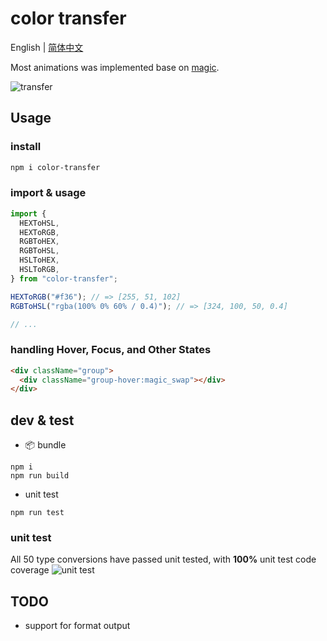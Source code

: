 # color transfer

English | [简体中文](./README-zh_CN.md)

Most animations was implemented base on [magic](https://github.com/miniMAC/magic).

![transfer](https://p5.music.126.net/obj/wo3DlcOGw6DClTvDisK1/5423051457/1526/5e24/bb06/4f5e0666331b5d13e2b0974cdec4d599.png)

## Usage

### install

```sh
npm i color-transfer
```

### import & usage

```js
import {
  HEXToHSL,
  HEXToRGB,
  RGBToHEX,
  RGBToHSL,
  HSLToHEX,
  HSLToRGB,
} from "color-transfer";

HEXToRGB("#f36"); // => [255, 51, 102]
RGBToHSL("rgba(100% 0% 60% / 0.4)"); // => [324, 100, 50, 0.4]

// ...
```

### handling Hover, Focus, and Other States

```html
<div className="group">
  <div className="group-hover:magic_swap"></div>
</div>
```

## dev & test

- 📦 bundle

```
npm i
npm run build
```

- unit test

```
npm run test
```

### unit test

All 50 type conversions have passed unit tested, with **100%** unit test code coverage
![unit test](https://p6.music.126.net/obj/wo3DlcOGw6DClTvDisK1/5145843442/827c/41aa/b619/632d70a18a6c35e469c1497074453aa8.png)

## TODO

- support for format output

##
